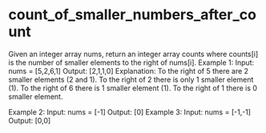 # count_of_smaller_numbers_after_count

Given an integer array nums, return an integer array counts where counts[i] is the number of smaller elements to the right of nums[i].
Example 1:
Input: nums = [5,2,6,1]
Output: [2,1,1,0]
Explanation:
To the right of 5 there are 2 smaller elements (2 and 1).
To the right of 2 there is only 1 smaller element (1).
To the right of 6 there is 1 smaller element (1).
To the right of 1 there is 0 smaller element.



Example 2:
Input: nums = [-1]
Output: [0]
Example 3:
Input: nums = [-1,-1]
Output: [0,0]
